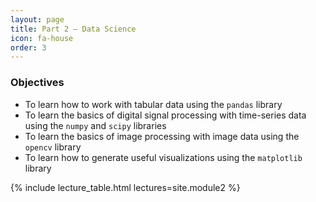 ```yaml
---
layout: page
title: Part 2 – Data Science
icon: fa-house
order: 3
---
```


### Objectives
- To learn how to work with tabular data using the `pandas` library
- To learn the basics of digital signal processing with time-series data using the `numpy` and `scipy` libraries
- To learn the basics of image processing with image data using the `opencv` library
- To learn how to generate useful visualizations using the `matplotlib` library

{% include lecture_table.html lectures=site.module2 %}